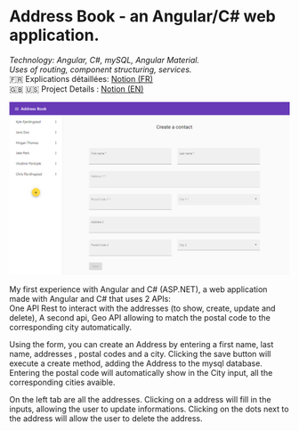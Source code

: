 <h1>Address Book - an Angular/C# web application.</h1>

<i>Technology: Angular, C#, mySQL, Angular Material.</i> <br/>
<i>Uses of routing, component structuring, services.</i> <br/>
🇫🇷 Explications détaillées: [Notion (FR)](https://chrisfjerd.notion.site/Application-Carnet-d-adresses-cea9f8b7e14a46bca81d80bebc87e9d3) <br/>
🇬🇧 🇺🇸 Project Details : [Notion (EN)](https://chrisfjerd.notion.site/EN-Address-Book-Application-0214da0cb4bc4a3e91b7ee7a6663163b)

![alt text](https://github.com/Fjerdingstad/portfolio/blob/main/Angular%20%2B%20C%23/address%20book/addressbook_create.png?raw=true)

My first experience with Angular and C# (ASP.NET), a web application made with Angular and C# that uses 2 APIs: <br/>
One API Rest to interact with the addresses (to show, create, update and delete),
A second api, Geo API allowing to match the postal code to the corresponding city automatically.

Using the form, you can create an Address by entering a first name, last name, addresses , postal codes and a city.
Clicking the save button will execute a create method, adding the Address to the mysql database.
Entering the postal code will automatically show in the City input, all the corresponding cities avaible.

On the left tab are all the addresses. Clicking on a address will fill in the inputs, allowing the user to update informations. Clicking on the dots next to the address will allow the user to delete the address.



